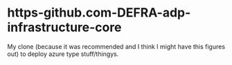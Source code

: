 # https-github.com-DEFRA-adp-infrastructure-core
My clone (because it was recommended and I think I might have this figures out) to deploy azure type stuff/thingys.
